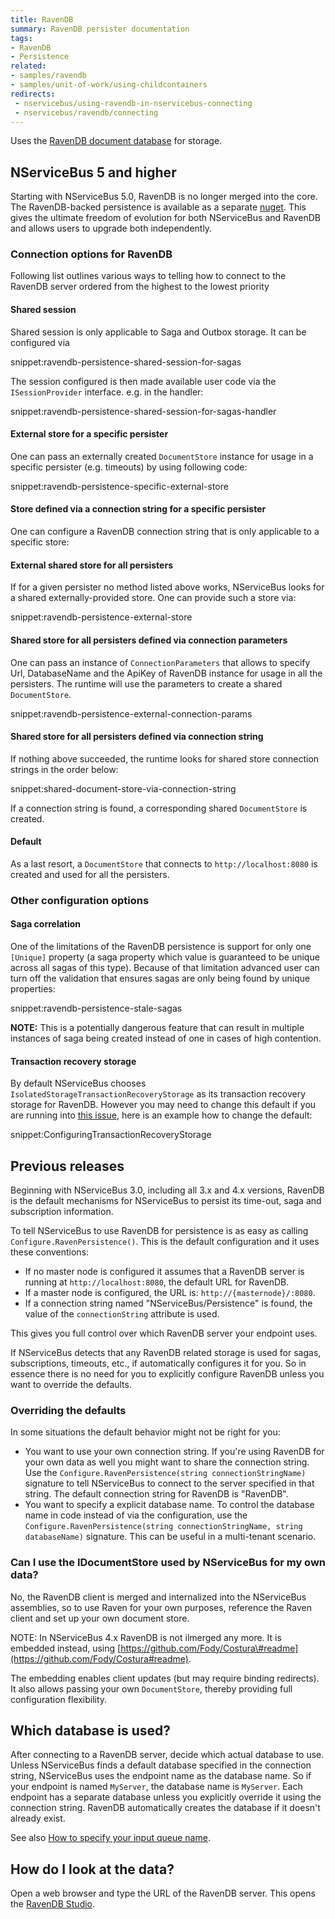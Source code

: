 ```yaml
---
title: RavenDB
summary: RavenDB persister documentation
tags:
- RavenDB
- Persistence
related:
- samples/ravendb
- samples/unit-of-work/using-childcontainers
redirects:
 - nservicebus/using-ravendb-in-nservicebus-connecting
 - nservicebus/ravendb/connecting
---
```


Uses the [RavenDB document database](http://ravendb.net/) for storage.


## NServiceBus 5 and higher

Starting with NServiceBus 5.0, RavenDB is no longer merged into the core. The RavenDB-backed persistence is available as a separate [nuget](https://www.nuget.org/packages/NServiceBus.RavenDB). This gives the ultimate freedom of evolution for both NServiceBus and RavenDB and allows users to upgrade both independently.


### Connection options for RavenDB

Following list outlines various ways to telling how to connect to the RavenDB server ordered from the highest to the lowest priority


#### Shared session

Shared session is only applicable to Saga and Outbox storage. It can be configured via

snippet:ravendb-persistence-shared-session-for-sagas

The session configured is then made available  user code via the `ISessionProvider` interface. e.g. in the handler:

snippet:ravendb-persistence-shared-session-for-sagas-handler


#### External store for a specific persister

One can pass an externally created `DocumentStore` instance for usage in a specific persister (e.g. timeouts) by using following code:

snippet:ravendb-persistence-specific-external-store


#### Store defined via a connection string for a specific persister

One can configure a RavenDB connection string that is only applicable to a specific store:

<!-- specific-document-store-via-connection-string -->


#### External shared store for all persisters

If for a given persister no method listed above works, NServiceBus looks for a shared externally-provided store. One can provide such a store via:

snippet:ravendb-persistence-external-store


#### Shared store for all persisters defined via connection parameters

One can pass an instance of `ConnectionParameters` that allows to specify Url, DatabaseName and the ApiKey of RavenDB instance for usage in all the persisters. The runtime will use the parameters to create a shared `DocumentStore`.

snippet:ravendb-persistence-external-connection-params


#### Shared store for all persisters defined via connection string

If nothing above succeeded, the runtime looks for shared store connection strings in the order below:

snippet:shared-document-store-via-connection-string

If a connection string is found, a corresponding shared `DocumentStore` is created.


#### Default

As a last resort, a `DocumentStore` that connects to `http://localhost:8080` is created and used for all the persisters.


### Other configuration options


#### Saga correlation

One of the limitations of the RavenDB persistence is support for only one `[Unique]` property (a saga property which value is guaranteed to be unique across all sagas of this type). Because of that limitation advanced user can turn off the validation that ensures sagas are only being found by unique properties:

snippet:ravendb-persistence-stale-sagas

**NOTE:** This is a potentially dangerous feature that can result in multiple instances of saga being created instead of one in cases of high contention.


#### Transaction recovery storage

By default NServiceBus chooses `IsolatedStorageTransactionRecoveryStorage` as its transaction recovery storage for RavenDB. However you may need to change this default if you are running into [this issue](https://groups.google.com/forum/#!msg/ravendb/4UHajkua5Q8/ZbsNYv6XkFoJ), here is an example how to change the default:

snippet:ConfiguringTransactionRecoveryStorage


## Previous releases

Beginning with NServiceBus 3.0, including all 3.x and 4.x versions, RavenDB is the default mechanisms for NServiceBus to persist its time-out, saga and subscription information.

To tell NServiceBus to use RavenDB for persistence is as easy as calling `Configure.RavenPersistence()`. This is the default configuration and it uses these conventions:

-   If no master node is configured it assumes that a RavenDB server is running at `http://localhost:8080`, the default URL for RavenDB.
-   If a master node is configured, the URL is: `http://{masternode}/:8080`.
-   If a connection string named "NServiceBus/Persistence" is found, the value of the `connectionString` attribute is used.

This gives you full control over which RavenDB server your endpoint uses.

If NServiceBus detects that any RavenDB related storage is used for sagas, subscriptions, timeouts, etc., if automatically configures it for you. So in essence there is no need for you to explicitly configure RavenDB unless you want to override the defaults.


### Overriding the defaults

In some situations the default behavior might not be right for you:

-   You want to use your own connection string. If you're using RavenDB for your own data as well you might want to share the connection string. Use the `Configure.RavenPersistence(string connectionStringName)` signature to tell NServiceBus to connect to the server specified in that string. The default connection string for RavenDB is "RavenDB".
-   You want to specify a explicit database name. To control the database name in code instead of via the configuration, use the `Configure.RavenPersistence(string connectionStringName, string databaseName)` signature. This can be useful in a multi-tenant scenario.


### Can I use the IDocumentStore used by NServiceBus for my own data?

No, the RavenDB client is merged and internalized into the NServiceBus assemblies, so to use Raven for your own purposes, reference the Raven client and set up your own document store.

NOTE: In NServiceBus 4.x RavenDB is not ilmerged any more. It is embedded instead, using [https://github.com/Fody/Costura\#readme](https://github.com/Fody/Costura#readme).

The embedding enables client updates (but may require binding redirects). It also allows passing your own `DocumentStore`, thereby providing full configuration flexibility.


## Which database is used?

After connecting to a RavenDB server, decide which actual database to use. Unless NServiceBus finds a default database specified in the connection string, NServiceBus uses the endpoint name as the database name. So if your endpoint is named `MyServer`, the database name is `MyServer`. Each endpoint has a separate database unless you explicitly override it using the connection string. RavenDB automatically creates the database if it doesn't already exist.

See also [How to specify your input queue name](/nservicebus/messaging/specify-input-queue-name.md).


## How do I look at the data?

Open a web browser and type the URL of the RavenDB server. This opens the [RavenDB Studio](http://ravendb.net/docs/search/latest/csharp?searchTerm=management-studio).
